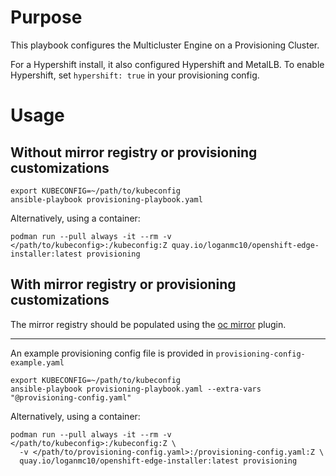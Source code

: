 # Purpose
This playbook configures the Multicluster Engine on a Provisioning Cluster.

For a Hypershift install, it also configured Hypershift and MetalLB. To enable Hypershift, set ```hypershift: true``` in your provisioning config.
# Usage
## Without mirror registry or provisioning customizations
```
export KUBECONFIG=~/path/to/kubeconfig
ansible-playbook provisioning-playbook.yaml
```
Alternatively, using a container:
```
podman run --pull always -it --rm -v </path/to/kubeconfig>:/kubeconfig:Z quay.io/loganmc10/openshift-edge-installer:latest provisioning
```
## With mirror registry or provisioning customizations
The mirror registry should be populated using the [oc mirror](https://docs.openshift.com/container-platform/latest/installing/disconnected_install/installing-mirroring-disconnected.html) plugin.

---

An example provisioning config file is provided in ```provisioning-config-example.yaml```
```
export KUBECONFIG=~/path/to/kubeconfig
ansible-playbook provisioning-playbook.yaml --extra-vars "@provisioning-config.yaml"
```
Alternatively, using a container:
```
podman run --pull always -it --rm -v </path/to/kubeconfig>:/kubeconfig:Z \
  -v </path/to/provisioning-config.yaml>:/provisioning-config.yaml:Z \
  quay.io/loganmc10/openshift-edge-installer:latest provisioning
```
